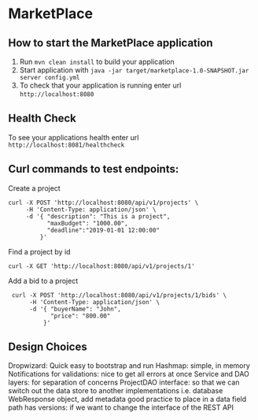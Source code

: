 # MarketPlace

How to start the MarketPlace application
---

1. Run `mvn clean install` to build your application
1. Start application with `java -jar target/marketplace-1.0-SNAPSHOT.jar server config.yml`
1. To check that your application is running enter url `http://localhost:8080`

Health Check
---

To see your applications health enter url `http://localhost:8081/healthcheck`


Curl commands to test endpoints:
---

Create a project
```
curl -X POST 'http://localhost:8080/api/v1/projects' \
     -H 'Content-Type: application/json' \
     -d '{ "description": "This is a project",
           "maxBudget": "1000.00",
           "deadline":"2019-01-01 12:00:00"
         }'
```

Find a project by id
```
curl -X GET 'http://localhost:8080/api/v1/projects/1'
```

Add a bid to a project

```
 curl -X POST 'http://localhost:8080/api/v1/projects/1/bids' \
      -H 'Content-Type: application/json' \
      -d '{ "buyerName": "John",
            "price": "800.00"
          }' 
```


Design Choices
---

Dropwizard: Quick easy to bootstrap and run
Hashmap: simple, in memory
Notifications for validations: nice to get all errors at once
Service and DAO layers: for separation of concerns
ProjectDAO interface: so that we can switch out the data store to another implementations i.e. database
WebResponse object, add metadata good practice to place in a data field
path has versions: if we want to change the interface of the REST API